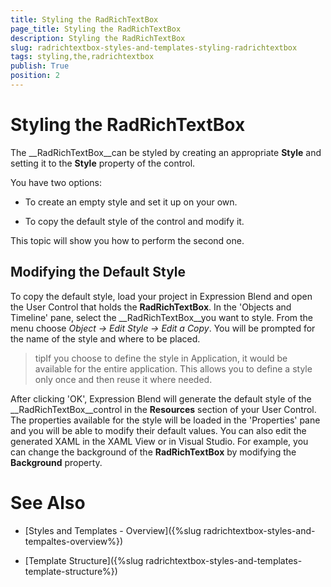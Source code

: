 ```yaml
---
title: Styling the RadRichTextBox
page_title: Styling the RadRichTextBox
description: Styling the RadRichTextBox
slug: radrichtextbox-styles-and-templates-styling-radrichtextbox
tags: styling,the,radrichtextbox
publish: True
position: 2
---
```


# Styling the RadRichTextBox



The __RadRichTextBox__can be styled by creating an appropriate __Style__ and setting it to the __Style__ property of the control. 

You have two options:

* To create an empty style and set it up on your own. 

* To copy the default style of the control and modify it.

This topic will show you how to perform the second one.

## Modifying the Default Style

To copy the default style, load your project in Expression Blend and open the User Control that holds the __RadRichTextBox__. In the 'Objects and Timeline' pane, select the __RadRichTextBox__you want to style. From the menu choose *Object -> Edit Style -> Edit a Copy*. You will be prompted for the name of the style and where to be placed.

>tipIf you choose to define the style in Application, it would be available for the entire application. This allows you to define a style only once and then reuse it where needed.

After clicking 'OK', Expression Blend will generate the default style of the __RadRichTextBox__control in the __Resources__ section of your User Control. The properties available for the style will be loaded in the 'Properties' pane and you will be able to modify their default values. You can also edit the generated XAML in the XAML View or in Visual Studio. For example, you can change the background of the __RadRichTextBox__ by modifying the __Background__ property.

# See Also

 * [Styles and Templates - Overview]({%slug radrichtextbox-styles-and-tempaltes-overview%})

 * [Template Structure]({%slug radrichtextbox-styles-and-templates-template-structure%})
